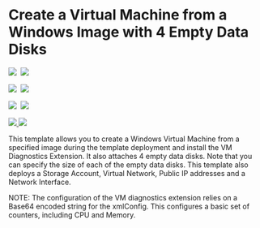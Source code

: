 # Create a Virtual Machine from a Windows Image with 4 Empty Data Disks

<IMG SRC="https://azbotstorage.blob.core.windows.net/badges/101-vm-multiple-data-disk/PublicLastTestDate.svg" />&nbsp;
<IMG SRC="https://azbotstorage.blob.core.windows.net/badges/101-vm-multiple-data-disk/PublicDeployment.svg" />&nbsp;

<IMG SRC="https://azbotstorage.blob.core.windows.net/badges/101-vm-multiple-data-disk/FairfaxLastTestDate.svg" />&nbsp;
<IMG SRC="https://azbotstorage.blob.core.windows.net/badges/101-vm-multiple-data-disk/FairfaxDeployment.svg" />&nbsp;

<IMG SRC="https://azbotstorage.blob.core.windows.net/badges/101-vm-multiple-data-disk/BestPracticeResult.svg" />&nbsp;
<IMG SRC="https://azbotstorage.blob.core.windows.net/badges/101-vm-multiple-data-disk/CredScanResult.svg" />&nbsp;

<a href="https://portal.azure.com/#create/Microsoft.Template/uri/https%3A%2F%2Fraw.githubusercontent.com%2FAzure%2Fazure-quickstart-templates%2Fmaster%2F101-vm-multiple-data-disk%2Fazuredeploy.json" target="_blank">
    <img src="http://azuredeploy.net/deploybutton.png"/>
</a>
<a href="http://armviz.io/#/?load=https%3A%2F%2Fraw.githubusercontent.com%2FAzure%2Fazure-quickstart-templates%2Fmaster%2F101-vm-multiple-data-disk%2Fazuredeploy.json" target="_blank">
    <img src="http://armviz.io/visualizebutton.png"/>
</a>

This template allows you to create a Windows Virtual Machine from a specified image during the template deployment and install the VM Diagnostics Extension. It also attaches 4 empty data disks. Note that you can specify the size of each of the empty data disks. This template also deploys a Storage Account, Virtual Network, Public IP addresses and a Network Interface.

NOTE: The configuration of the VM diagnostics extension relies on a Base64 encoded string for the xmlConfig. This configures a basic set of counters, including CPU and Memory. 

